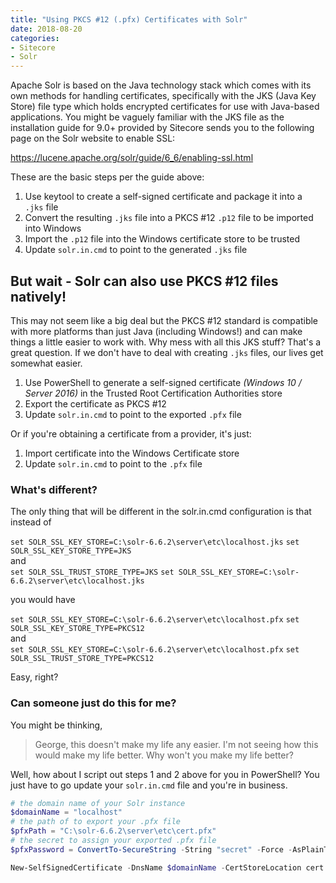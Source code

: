 ```yaml
---
title: "Using PKCS #12 (.pfx) Certificates with Solr"
date: 2018-08-20
categories: 
- Sitecore
- Solr
---
```


Apache Solr is based on the Java technology stack which comes with its own methods for handling certificates, specifically with the JKS (Java Key Store) file type which holds encrypted certificates for use with Java-based applications. You might be vaguely familiar with the JKS file as the installation guide for 9.0+ provided by Sitecore sends you to the following page on the Solr website to enable SSL:

https://lucene.apache.org/solr/guide/6_6/enabling-ssl.html

These are the basic steps per the guide above:

1. Use keytool to create a self-signed certificate and package it into a `.jks` file
2. Convert the resulting `.jks` file into a PKCS #12 `.p12` file to be imported into Windows
3. Import the `.p12` file into the Windows certificate store to be trusted
4. Update `solr.in.cmd` to point to the generated `.jks` file

## But wait - Solr can also use PKCS #12 files natively!

This may not seem like a big deal but the PKCS #12 standard is compatible with more platforms than just Java (including Windows!) and can make things a little easier to work with. Why mess with all this JKS stuff? That's a great question. If we don't have to deal with creating `.jks` files, our lives get somewhat easier.

1. Use PowerShell to generate a self-signed certificate _(Windows 10 / Server 2016)_ in the Trusted Root Certification Authorities store
2. Export the certificate as PKCS #12
3. Update `solr.in.cmd` to point to the exported `.pfx` file

Or if you're obtaining a certificate from a provider, it's just:

1. Import certificate into the Windows Certificate store
2. Update `solr.in.cmd` to point to the `.pfx` file

### What's different?

The only thing that will be different in the solr.in.cmd configuration is that instead of

`set SOLR_SSL_KEY_STORE=C:\solr-6.6.2\server\etc\localhost.jks`
`set SOLR_SSL_KEY_STORE_TYPE=JKS`  
and  
`set SOLR_SSL_TRUST_STORE_TYPE=JKS`
`set SOLR_SSL_KEY_STORE=C:\solr-6.6.2\server\etc\localhost.jks`

you would have

`set SOLR_SSL_KEY_STORE=C:\solr-6.6.2\server\etc\localhost.pfx`
`set SOLR_SSL_KEY_STORE_TYPE=PKCS12`  
and  
`set SOLR_SSL_KEY_STORE=C:\solr-6.6.2\server\etc\localhost.pfx`
`set SOLR_SSL_TRUST_STORE_TYPE=PKCS12`

Easy, right?

### Can someone just do this for me?

You might be thinking,

> George, this doesn't make my life any easier. I'm not seeing how this would make my life better. Why won't you make my life better?

Well, how about I script out steps 1 and 2 above for you in PowerShell? You just have to go update your `solr.in.cmd` file and you're in business.

```powershell
# the domain name of your Solr instance
$domainName = "localhost"
# the path of to export your .pfx file
$pfxPath = "C:\solr-6.6.2\server\etc\cert.pfx"
# the secret to assign your exported .pfx file
$pfxPassword = ConvertTo-SecureString -String "secret" -Force -AsPlainText

New-SelfSignedCertificate -DnsName $domainName -CertStoreLocation cert:\LocalMachine\My | % { Move-Item -Path Cert:\LocalMachine\My\$($_.Thumbprint) -Destination Cert:\LocalMachine\Root; Export-PfxCertificate -Cert $_ -FilePath $pfxPath -Password $pfxPassword }
```
